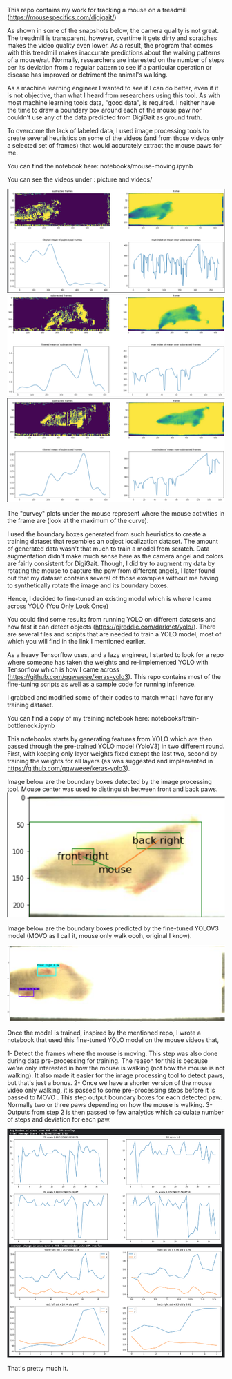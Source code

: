 This repo contains my work for tracking a mouse on a treadmill (https://mousespecifics.com/digigait/)

As shown in some of the snapshots below, the camera quality is not great. The treadmill is transparent, however, overtime it gets dirty and scratches makes the video quality even lower. As a result, the program that comes with this treadmill makes inaccurate predictions about the walking patterns of a mouse/rat. Normally, researchers are interested on the number of steps per its deviation from a regular pattern to see if a particular operation or disease has improved or detriment the animal's walking.

As a machine learning engineer I wanted to see if I can do better, even if it is not objective, than what I heard from researchers using this tool. As with most machine learning tools data, "good data", is required. I neither have the time to draw a boundary box around each of the mouse paw nor couldn't use any of the data predicted from DigiGait as ground truth.

To overcome the lack of labeled data, I used image processing tools to create several heuristics on some of the videos (and from those videos only a selected set of frames) that would accurately extract the mouse paws for me.

You can find the notebook here: notebooks/mouse-moving.ipynb  

You can see the videos under : picture and videos/

![alt text](pictures%20and%20videos/shot1.png)
![alt text](pictures%20and%20videos/shot2.png)
![alt text](pictures%20and%20videos/shot3.png)

The "curvey" plots under the mouse represent where the mouse activities in the frame are (look at the maximum of the curve).  


I used the boundary boxes generated from such heuristics to create a training dataset that resembles an object localization dataset. The amount of generated data wasn't that much to train a model from scratch. Data augmentation didn't make much sense here as the camera angel and colors are fairly consistent for DigiGait. Though, I did try to augment my data by rotating the mouse to capture the paw from different angels, I later found out that my dataset contains several of those examples without me having to synthetically rotate the image and its boundary boxes.



Hence, I decided to fine-tuned an existing model which is where I came across YOLO (You Only Look Once)

You could find some results from running YOLO on different datasets and how fast it can detect objects (https://pjreddie.com/darknet/yolo/). There are several files and scripts that are needed to train a YOLO model, most of which you will find in the link I mentioned earlier.

As a heavy Tensorflow uses, and a lazy engineer, I started to look for a repo where someone has taken the weights and re-implemented YOLO with Tensorflow which is how I came across (https://github.com/qqwweee/keras-yolo3). This repo contains most of the fine-tuning scripts as well as a sample code for running inference.

I grabbed and modified some of their codes to match what I have for my training dataset.

You can find a copy of my training notebook here: notebooks/train-bottleneck.ipynb  

This notebooks starts by generating features from YOLO which are then passed through the pre-trained YOLO model (YoloV3)  in two different round. First, with keeping only layer weights fixed except the last two, second by training the weights for all layers  (as was suggested and implemented in https://github.com/qqwweee/keras-yolo3).

Image below are the boundary boxes detected by the image processing tool. Mouse center was used to distinguish between front and back paws.
![alt text](pictures%20and%20videos/shot4.png)

Image below are the boundary boxes predicted by the fine-tuned YOLOV3 model (MOVO as I call it, mouse only walk oooh, original I know).

![alt text](pictures%20and%20videos/shot5.png)


Once the model is trained, inspired by the mentioned repo, I wrote a notebook that used this fine-tuned YOLO model on the mouse videos that,

  1- Detect the frames where the mouse is moving. This step was also done during data pre-processing for training. The reason for this is because we're only interested in how the mouse is walking (not how the mouse is not walking). It also made it easier for the image processing tool to detect paws, but that's just a bonus.
  2- Once we have a shorter version of the mouse video only walking, it is passed to some pre-processing steps before it is passed to MOVO . This step output boundary boxes for each detected paw. Normally two or three paws depending on how the mouse is walking.
  3- Outputs from step 2 is then passed to few analytics which calculate number of steps and deviation for each paw.

![alt text](pictures%20and%20videos/shot6.png)



That's pretty much it.

